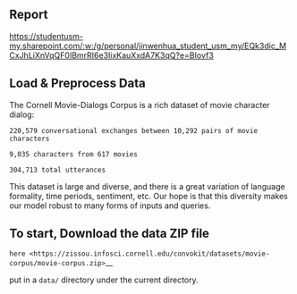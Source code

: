## Report

https://studentusm-my.sharepoint.com/:w:/g/personal/jinwenhua_student_usm_my/EQk3dic_MCxJhLiXnVqQF0IBmrRI6e3IixKauXxdA7K3qQ?e=BIovf3

## Load & Preprocess Data

The Cornell Movie-Dialogs Corpus is a rich dataset of movie character dialog:

    220,579 conversational exchanges between 10,292 pairs of movie characters

    9,035 characters from 617 movies

    304,713 total utterances

This dataset is large and diverse, and there is a great variation of language formality, time periods, sentiment, etc. Our hope is that this diversity makes our model robust to many forms of inputs and queries.

## To start, Download the data ZIP file
`here <https://zissou.infosci.cornell.edu/convokit/datasets/movie-corpus/movie-corpus.zip>`__

put in a ``data/`` directory under the current directory.